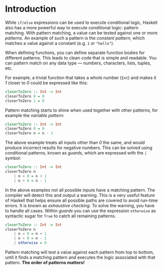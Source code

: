 # Introduction

While `if/else` expressions can be used to execute conditional logic, Haskell also has a more powerful way to execute conditional logic: pattern matching.
With pattern matching, a value can be tested against one or more _patterns_.
An example of such a pattern is the _constant pattern_, which matches a value against a constant (e.g. `1` or `"hello"`).

When defining functions, you can define separate function bodies for different patterns.
This leads to clean code that is simple and readable.
You can pattern match on any data type — numbers, characters, lists, tuples, etc.

For example, a trivial function that takes a whole number (`Int`) and makes it _1_ closer to _0_ could be expressed like this:

```haskell
closerToZero :: Int -> Int
closerToZero 0 = 0
closerToZero 1 = 0
```

Pattern matching starts to shine when used together with other patterns, for example the _variable pattern_:

```haskell
closerToZero :: Int -> Int
closerToZero 0 = 0
closerToZero n = n - 1
```

The above example treats all inputs other than _0_ the same, and would produce incorrect results for negative numbers.
This can be solved using conditional patterns, known as _guards_, which are expressed with the `|` symbol:

```haskell
closerToZero :: Int -> Int
closerToZero n
    | n < 0 = n + 1
    | n > 0 = n - 1
```

In the above examples not all possible inputs have a matching pattern.
The compiler will detect this and output a warning.
This is a very useful feature of Haskell that helps ensure all possible paths are covered to avoid run-time errors.
It is known as _exhaustive checking_.
To solve the warning, you have to handle all cases.
Within _guards_ you can use the expression `otherwise` as syntactic sugar for `True` to catch all remaining patterns.

```haskell
closerToZero :: Int -> Int
closerToZero n
    | n < 0 = n + 1
    | n > 0 = n - 1
    | otherwise = 0
```

Pattern matching will test a value against each pattern from top to bottom, until it finds a matching pattern and executes the logic associated with that pattern.
**The order of patterns matters!**
